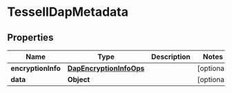 

# TessellDapMetadata


## Properties

Name | Type | Description | Notes
------------ | ------------- | ------------- | -------------
**encryptionInfo** | [**DapEncryptionInfoOps**](DapEncryptionInfoOps.md) |  |  [optional]
**data** | **Object** |  |  [optional]



